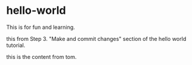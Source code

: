 # hello-world
This is for fun and learning.

this from Step 3. "Make and commit changes" section of the hello world tutorial.

this is the content from tom.
